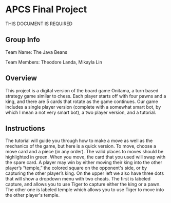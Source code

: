 # APCS Final Project
THIS DOCUMENT IS REQUIRED
## Group Info
Team Name: The Java Beans

Team Members: Theodore Landa, Mikayla Lin
## Overview
This project is a digital version of the board game Onitama, a turn based strategy game similar to chess. Each player starts off with four pawns and a king, and there are 5 cards that rotate as the game continues. Our game includes a single player version (complete with a somewhat smart bot, by which I mean a not very smart bot), a two player version, and a tutorial. 
## Instructions
The tutorial will guide you through how to make a move as well as the mechanics of the game, but here is a quick version. To move, choose a move card and a piece (in any order). The valid places to moves should be highlighted in green. When you move, the card that you used will swap with the spare card. A player may win by either moving their king into the other player’s “temple,” the colored square on the opponent's side, or by capturing the other player’s king. On the upper left we also have three dots that will show a dropdown menu with two cheats. The first is labeled capture, and allows you to use Tiger to capture either the king or a pawn. The other one is labeled temple which allows you to use Tiger to move into the other player's temple.

